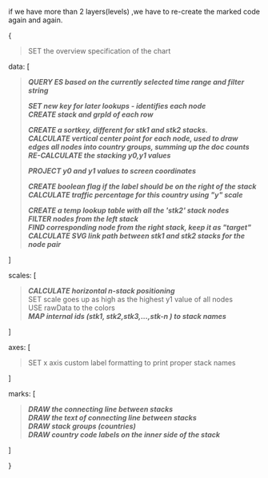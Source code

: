 if we have more than 2 layers(levels) ,we have to re-create the marked code again and again.

{  
> SET the overview specification of the chart 

data: [  
> **_QUERY ES based on the currently selected time range and filter string_**  
>
> **_SET new key for later lookups - identifies each node  
> CREATE stack and grpId of each row_**
> 
> **_CREATE a sortkey, different for stk1 and stk2 stacks.  
> CALCULATE vertical center point for each node, used to draw edges 
> all nodes into country groups, summing up the doc counts  
> RE-CALCULATE the stacking y0,y1 values_** 
> 
> **_PROJECT y0 and y1 values to screen coordinates_** 
> 
> **_CREATE boolean flag if the label should be on the right of the stack  
> CALCULATE traffic percentage for this country using "y" scale_**  
>     
> **_CREATE a temp lookup table with all the 'stk2' stack nodes  
> FILTER  nodes from the left stack    
> FIND corresponding node from the right stack, keep it as "target"  
> CALCULATE SVG link path between stk1 and stk2 stacks for the node pair_**   
> 
]  

scales: [  
> **_CALCULATE horizontal n-stack positioning_**  
> SET scale goes up as high as the highest y1 value of all nodes  
> USE rawData to the colors  
> **_MAP internal ids (stk1, stk2,stk3,...,stk-n ) to stack names_**  
>
]  
  
axes: [  
> SET x axis custom label formatting to print proper stack names  
>
]  
  
marks: [  
> **_DRAW the connecting line between stacks_**  
> **_DRAW the text of connecting line between stacks_**    
> **_DRAW stack groups (countries)_**  
> **_DRAW country code labels on the inner side of the stack_**  
>	
]  

}
